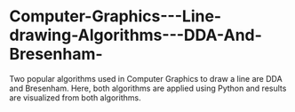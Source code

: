 # Computer-Graphics---Line-drawing-Algorithms---DDA-And-Bresenham-
Two popular algorithms used in Computer Graphics to draw a line are DDA and Bresenham. Here, both algorithms are applied using Python and results are visualized from both algorithms. 
